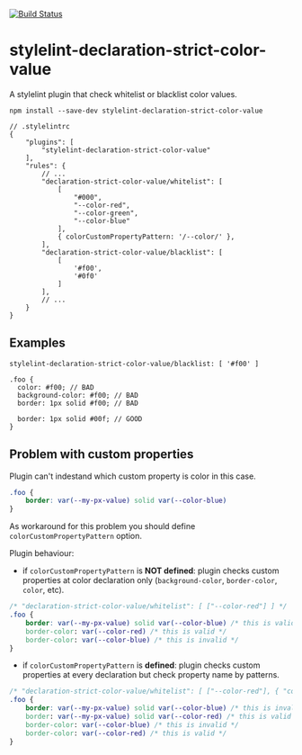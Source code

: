 [![Build Status](https://travis-ci.org/doochik/stylelint-declaration-strict-color-value.svg?branch=master)](https://travis-ci.org/doochik/stylelint-declaration-strict-color-value)

# stylelint-declaration-strict-color-value

A stylelint plugin that check whitelist or blacklist color values.

`npm install --save-dev stylelint-declaration-strict-color-value`

```
// .stylelintrc
{
    "plugins": [
        "stylelint-declaration-strict-color-value"
    ],
    "rules": {
        // ...
        "declaration-strict-color-value/whitelist": [
            [
                "#000",
                "--color-red",
                "--color-green",
                "--color-blue"
            ],
            { colorCustomPropertyPattern: '/--color/' },
        ],
        "declaration-strict-color-value/blacklist": [
            [
                '#f00',
                '#0f0'
            ]
        ],
        // ...
    }
}
```

## Examples

```
stylelint-declaration-strict-color-value/blacklist: [ '#f00' ]

.foo {
  color: #f00; // BAD
  background-color: #f00; // BAD
  border: 1px solid #f00; // BAD
  
  border: 1px solid #00f; // GOOD
}
```

## Problem with custom properties

Plugin can't indestand which custom property is color in this case.

```css
.foo {
    border: var(--my-px-value) solid var(--color-blue)
}
```

As workaround for this problem you should define `colorCustomPropertyPattern` option.

Plugin behaviour:
* if `colorCustomPropertyPattern` is **NOT defined**: plugin checks custom properties at color declaration only (`background-color`, `border-color`, `color`, etc).
```css
/* "declaration-strict-color-value/whitelist": [ ["--color-red"] ] */
.foo {
    border: var(--my-px-value) solid var(--color-blue) /* this is valid */
    border-color: var(--color-red) /* this is valid */
    border-color: var(--color-blue) /* this is invalid */
}
```
* if `colorCustomPropertyPattern` is **defined**: plugin checks custom properties at every declaration but check property name by patterns.
```css
/* "declaration-strict-color-value/whitelist": [ ["--color-red"], { "colorCustomPropertyPattern": "/--color/" } ] */
.foo {
    border: var(--my-px-value) solid var(--color-blue) /* this is invalid */
    border: var(--my-px-value) solid var(--color-red) /* this is valid */
    border-color: var(--color-blue) /* this is invalid */
    border-color: var(--color-red) /* this is valid */
}
```
